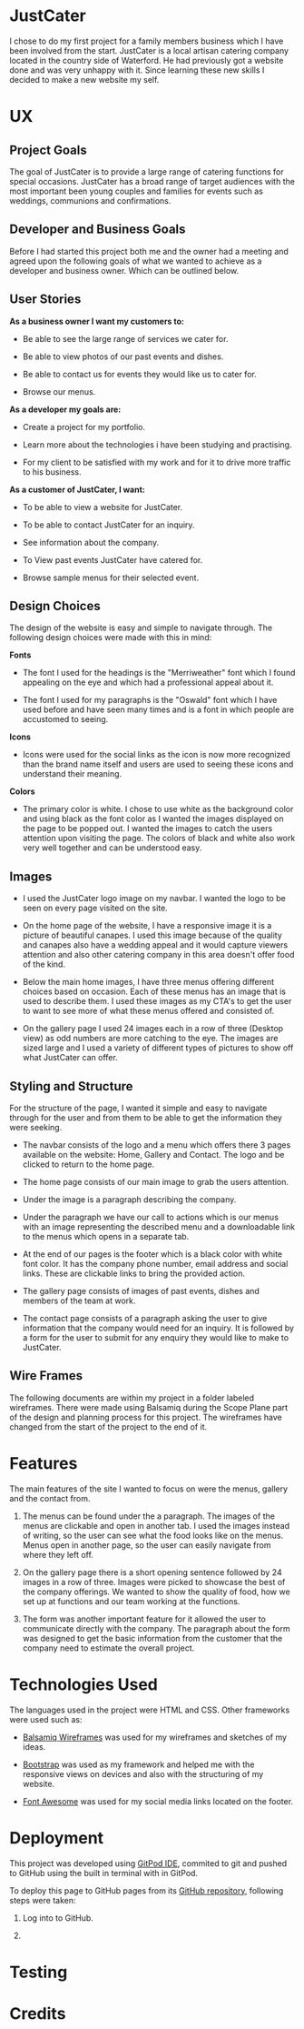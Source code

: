 # JustCater

I chose to do my first project for a family members business which I have been involved from the start. JustCater is a local artisan catering company located in the country side of Waterford. He had previously got a website done and was very unhappy with it. Since learning these new skills I decided to make a new website my self.


# UX

## Project Goals

The goal of JustCater is to provide a large range of catering functions for special occasions. JustCater has a broad range of target audiences with the most important been young couples and families for events such as weddings, communions and confirmations.

## Developer and Business Goals

Before I had started this project both me and the owner had a meeting and agreed upon the following goals of what we wanted to achieve as a developer and business owner. Which can be outlined below.

## User Stories

**As a business owner I want my customers to:**

* Be able to see the large range of services we cater for.

* Be able to view photos of our past events and dishes.

* Be able to contact us for events they would like us to cater for.

* Browse our menus.
 

**As a developer my goals are:**

* Create a project for my portfolio.

* Learn more about the technologies i have been studying and practising.

* For my client to be satisfied with my work and for it to drive more traffic to his business.

**As a customer of JustCater, I want:**

* To be able to view a website for JustCater.

* To be able to contact JustCater for an inquiry.

* See information about the company.

* To View past events JustCater have catered for.

* Browse sample menus for their selected event.


## Design Choices

The design of the website is easy and simple to navigate through. The following design choices were made with this in mind:

**Fonts**

* The font I used for the headings is the "Merriweather" font which I found appealing on the eye and which had a professional appeal about it.

* The font I used for my paragraphs is the "Oswald" font which I have used before and have seen many times and is a font in which people are accustomed to seeing.

**Icons**

* Icons were used for the social links as the icon is now more recognized than the brand name itself and users are used to seeing these icons and understand their meaning.

**Colors**

* The primary color is white. I chose to use white as the background color and using black as the font color as I wanted the images displayed on the page to be popped out. I wanted the images to catch the users attention upon visiting the page. The colors of black and white also work very well together and can be understood easy.

## Images

* I used the JustCater logo image on my navbar. I wanted the logo to be seen on every page visited on the site.

* On the home page of the website, I have a responsive image it is a picture of beautiful canapes. I used this image because of the quality and canapes also have a wedding appeal and it would capture viewers attention and also other catering company in this area doesn't offer food of the kind.

* Below the main home images, I have three menus offering different choices based on occasion. Each of these menus has an image that is used to describe them. I used these images as my CTA's to get the user to want to see more of what these menus offered and consisted of.

* On the gallery page I used 24 images each in a row of three (Desktop view) as odd numbers are more catching to the eye. The images are sized large and I used a variety of different types of pictures to show off what JustCater can offer.

## Styling and Structure

For the structure of the page, I wanted it simple and easy to navigate through for the user and from them to be able to get the information they were seeking.

* The navbar consists of the logo and a menu which offers there 3 pages available on the website: Home, Gallery and Contact. The logo and be clicked to return to the home page.

* The home page consists of our main image to grab the users attention.

* Under the image is a paragraph describing the company.

* Under the paragraph we have our call to actions which is our menus with an image representing the described menu and a downloadable link to the menus which opens in a separate tab.

* At the end of our pages is the footer which is a black color with white font color. It has the company phone number, email address and social links. These are clickable links to bring the provided action.

* The gallery page consists of images of past events, dishes and members of the team at work.

* The contact page consists of a paragraph asking the user to give information that the company would need for an inquiry. It is followed by a form for the user to submit for any enquiry they would like to make to JustCater.

## Wire Frames

The following documents are within my project in a folder labeled wireframes. There were made using Balsamiq during the Scope Plane part of the design and planning process for this project. The wireframes have changed from the start of the project to the end of it.

# Features

The main features of the site I wanted to focus on were the menus, gallery and the contact from.

1. The menus can be found under the a paragraph. The images of the menus are clickable and open in another tab. I used the images instead of writing, so the user can see what the food looks like on the menus. Menus open in another page, so the user can easily navigate from where they left off.

2. On the gallery page there is a short opening sentence followed by 24 images in a row of three. Images were picked to showcase the best of the company offerings. We wanted to show the quality of food, how we set up at functions and our team working at the functions.

3. The form was another important feature for it allowed the user to communicate directly with the company. The paragraph about the form was designed to get the basic information from the customer that the company need to estimate the overall project.

# Technologies Used

The languages used in the project were HTML and CSS. Other frameworks were used such as:

* [Balsamiq Wireframes](https://balsamiq.com/) was used for my wireframes and sketches of my ideas.

* [Bootstrap](https://getbootstrap.com/) was used as my framework and helped me with the responsive views on devices and also with the structuring of my website.

* [Font Awesome](https://fontawesome.com/) was used for my social media links located on the footer.

# Deployment

This project was developed using [GitPod IDE](https://www.gitpod.io/), commited to git and pushed to GitHub using the built in terminal with in GitPod.

To deploy this page to GitHub pages from its [GitHub repository](https://github.com/SmokeySam/just-cater), following steps were taken:

1. Log into to GitHub.

2.

# Testing


# Credits


